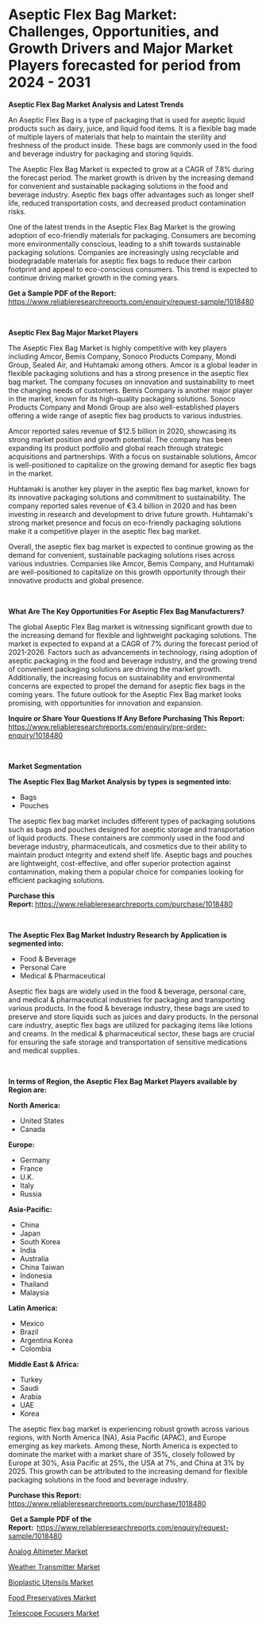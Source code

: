 <p><h1>Aseptic Flex Bag Market: Challenges, Opportunities, and Growth Drivers and Major Market Players forecasted for period from 2024 - 2031</h1></p><p><strong>Aseptic Flex Bag Market Analysis and Latest Trends</strong></p>
<p><p>An Aseptic Flex Bag is a type of packaging that is used for aseptic liquid products such as dairy, juice, and liquid food items. It is a flexible bag made of multiple layers of materials that help to maintain the sterility and freshness of the product inside. These bags are commonly used in the food and beverage industry for packaging and storing liquids.</p><p>The Aseptic Flex Bag Market is expected to grow at a CAGR of 7.8% during the forecast period. The market growth is driven by the increasing demand for convenient and sustainable packaging solutions in the food and beverage industry. Aseptic flex bags offer advantages such as longer shelf life, reduced transportation costs, and decreased product contamination risks.</p><p>One of the latest trends in the Aseptic Flex Bag Market is the growing adoption of eco-friendly materials for packaging. Consumers are becoming more environmentally conscious, leading to a shift towards sustainable packaging solutions. Companies are increasingly using recyclable and biodegradable materials for aseptic flex bags to reduce their carbon footprint and appeal to eco-conscious consumers. This trend is expected to continue driving market growth in the coming years.</p></p>
<p><strong>Get a Sample PDF of the Report:&nbsp;</strong> <a href="https://www.reliableresearchreports.com/enquiry/request-sample/1018480">https://www.reliableresearchreports.com/enquiry/request-sample/1018480</a></p>
<p>&nbsp;</p>
<p><strong>Aseptic Flex Bag Major Market Players</strong></p>
<p><p>The Aseptic Flex Bag Market is highly competitive with key players including Amcor, Bemis Company, Sonoco Products Company, Mondi Group, Sealed Air, and Huhtamaki among others. Amcor is a global leader in flexible packaging solutions and has a strong presence in the aseptic flex bag market. The company focuses on innovation and sustainability to meet the changing needs of customers. Bemis Company is another major player in the market, known for its high-quality packaging solutions. Sonoco Products Company and Mondi Group are also well-established players offering a wide range of aseptic flex bag products to various industries.</p><p>Amcor reported sales revenue of $12.5 billion in 2020, showcasing its strong market position and growth potential. The company has been expanding its product portfolio and global reach through strategic acquisitions and partnerships. With a focus on sustainable solutions, Amcor is well-positioned to capitalize on the growing demand for aseptic flex bags in the market.</p><p>Huhtamaki is another key player in the aseptic flex bag market, known for its innovative packaging solutions and commitment to sustainability. The company reported sales revenue of €3.4 billion in 2020 and has been investing in research and development to drive future growth. Huhtamaki's strong market presence and focus on eco-friendly packaging solutions make it a competitive player in the aseptic flex bag market.</p><p>Overall, the aseptic flex bag market is expected to continue growing as the demand for convenient, sustainable packaging solutions rises across various industries. Companies like Amcor, Bemis Company, and Huhtamaki are well-positioned to capitalize on this growth opportunity through their innovative products and global presence.</p></p>
<p>&nbsp;</p>
<p><strong>What Are The Key Opportunities For Aseptic Flex Bag Manufacturers?</strong></p>
<p><p>The global Aseptic Flex Bag market is witnessing significant growth due to the increasing demand for flexible and lightweight packaging solutions. The market is expected to expand at a CAGR of 7% during the forecast period of 2021-2026. Factors such as advancements in technology, rising adoption of aseptic packaging in the food and beverage industry, and the growing trend of convenient packaging solutions are driving the market growth. Additionally, the increasing focus on sustainability and environmental concerns are expected to propel the demand for aseptic flex bags in the coming years. The future outlook for the Aseptic Flex Bag market looks promising, with opportunities for innovation and expansion.</p></p>
<p><strong>Inquire or Share Your Questions If Any Before Purchasing This Report:</strong> <a href="https://www.reliableresearchreports.com/enquiry/pre-order-enquiry/1018480">https://www.reliableresearchreports.com/enquiry/pre-order-enquiry/1018480</a></p>
<p>&nbsp;</p>
<p><strong>Market Segmentation</strong></p>
<p><strong>The Aseptic Flex Bag Market Analysis by types is segmented into:</strong></p>
<p><ul><li>Bags</li><li>Pouches</li></ul></p>
<p><p>The aseptic flex bag market includes different types of packaging solutions such as bags and pouches designed for aseptic storage and transportation of liquid products. These containers are commonly used in the food and beverage industry, pharmaceuticals, and cosmetics due to their ability to maintain product integrity and extend shelf life. Aseptic bags and pouches are lightweight, cost-effective, and offer superior protection against contamination, making them a popular choice for companies looking for efficient packaging solutions.</p></p>
<p><strong>Purchase this Report:&nbsp;</strong><a href="https://www.reliableresearchreports.com/purchase/1018480">https://www.reliableresearchreports.com/purchase/1018480</a></p>
<p>&nbsp;</p>
<p><strong>The Aseptic Flex Bag Market Industry Research by Application is segmented into:</strong></p>
<p><ul><li>Food & Beverage</li><li>Personal Care</li><li>Medical & Pharmaceutical</li></ul></p>
<p><p>Aseptic flex bags are widely used in the food & beverage, personal care, and medical & pharmaceutical industries for packaging and transporting various products. In the food & beverage industry, these bags are used to preserve and store liquids such as juices and dairy products. In the personal care industry, aseptic flex bags are utilized for packaging items like lotions and creams. In the medical & pharmaceutical sector, these bags are crucial for ensuring the safe storage and transportation of sensitive medications and medical supplies.</p></p>
<p>&nbsp;</p>
<p><strong>In terms of Region, the Aseptic Flex Bag Market Players available by Region are:</strong></p>
<p>
    <p> <strong> North America: </strong>
        <ul>
            <li>United States</li>
            <li>Canada</li>
        </ul>
        </p> 
    <p> <strong> Europe: </strong>
        <ul>
            <li>Germany</li>
            <li>France</li>
            <li>U.K.</li>
            <li>Italy</li>
            <li>Russia</li>
        </ul>
        </p> 
    <p> <strong> Asia-Pacific: </strong>
        <ul>
            <li>China</li>
            <li>Japan</li>
            <li>South Korea</li>
            <li>India</li>
            <li>Australia</li>
            <li>China Taiwan</li>
            <li>Indonesia</li>
            <li>Thailand</li>
            <li>Malaysia</li>
        </ul>
        </p> 
    <p> <strong> Latin America: </strong>
        <ul>
            <li>Mexico</li>
            <li>Brazil</li>
            <li>Argentina Korea</li>
            <li>Colombia</li>
        </ul>
        </p> 
    <p> <strong> Middle East & Africa: </strong>
        <ul>
            <li>Turkey</li>
            <li>Saudi</li>
            <li>Arabia</li>
            <li>UAE</li>
            <li>Korea</li>
        </ul>
    </p>
    </p>
<p><p>The aseptic flex bag market is experiencing robust growth across various regions, with North America (NA), Asia Pacific (APAC), and Europe emerging as key markets. Among these, North America is expected to dominate the market with a market share of 35%, closely followed by Europe at 30%, Asia Pacific at 25%, the USA at 7%, and China at 3% by 2025. This growth can be attributed to the increasing demand for flexible packaging solutions in the food and beverage industry.</p></p>
<p><strong>Purchase this Report: </strong><a href="https://www.reliableresearchreports.com/purchase/1018480">https://www.reliableresearchreports.com/purchase/1018480</a></p>
<p>&nbsp;<strong>Get a Sample PDF of the Report:&nbsp;&nbsp;</strong><a href="https://www.reliableresearchreports.com/enquiry/request-sample/1018480">https://www.reliableresearchreports.com/enquiry/request-sample/1018480</a></p>
<p><strong></strong></p>
<p><p><a href="https://medium.com/@trevawisozk_19409/analog-altimeter-market-size-reveals-the-best-marketing-channels-in-global-industry-e5120f6c699b">Analog Altimeter Market</a></p><p><a href="https://medium.com/@trevawisozk_19409/weather-transmitter-market-outlook-industry-overview-and-forecast-2024-to-2031-c2aa358a1d63">Weather Transmitter Market</a></p><p><a href="https://github.com/wusalecollins540tpqoz/Market-Research-Report-List-1/blob/main/bioplastic-utensils-market.md">Bioplastic Utensils Market</a></p><p><a href="https://github.com/pjcfca/Market-Research-Report-List-1/blob/main/food-preservatives-market.md">Food Preservatives Market</a></p><p><a href="https://medium.com/@avacampbell767/telescope-focusers-market-trends-and-market-analysis-forecasted-for-period-2024-2031-d2d421708f7b">Telescope Focusers Market</a></p></p>